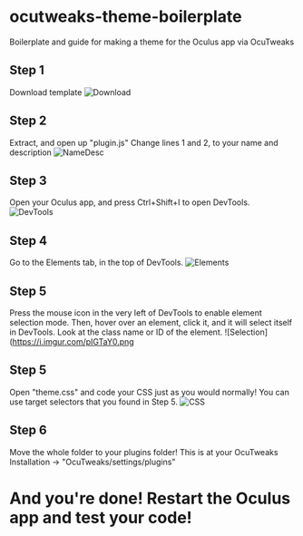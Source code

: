 # ocutweaks-theme-boilerplate
Boilerplate and guide for making a theme for the Oculus app via OcuTweaks

## Step 1
Download template
![Download](https://i.imgur.com/P103k7i.png)

## Step 2
Extract, and open up "plugin.js"
Change lines 1 and 2, to your name and description
![NameDesc](https://i.imgur.com/LLfHHK3.png)

## Step 3
Open your Oculus app, and press Ctrl+Shift+I to open DevTools.
![DevTools](https://i.imgur.com/U90aKxE.png)

## Step 4
Go to the Elements tab, in the top of DevTools.
![Elements](https://i.imgur.com/NLqzEJe.png)

## Step 5
Press the mouse icon in the very left of DevTools to enable element selection mode.
Then, hover over an element, click it, and it will select itself in DevTools.
Look at the class name or ID of the element.
![Selection](https://i.imgur.com/pIGTaY0.png

## Step 5
Open "theme.css" and code your CSS just as you would normally!
You can use target selectors that you found in Step 5.
![CSS](https://i.imgur.com/8FpE1RT.png)

## Step 6
Move the whole folder to your plugins folder!
This is at your OcuTweaks Installation -> "OcuTweaks/settings/plugins"

# And you're done! Restart the Oculus app and test your code!
